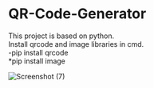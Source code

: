 # QR-Code-Generator
This project is based on python.</br>
Install qrcode and image libraries in cmd.</br>
  -pip install qrcode</br>
  *pip install image</br>


![Screenshot (7)](https://github.com/user-attachments/assets/f4f91d86-5e58-4891-ae26-a7d2a3d85429)

